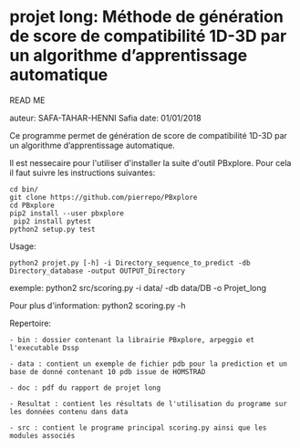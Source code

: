 # projet long: Méthode de génération de score de compatibilité 1D-3D par un algorithme d’apprentissage automatique

READ ME

auteur: SAFA-TAHAR-HENNI Safia
date: 01/01/2018


Ce programme permet de génération de score de compatibilité 1D-3D par un algorithme d’apprentissage automatique.


Il est nessecaire pour l'utiliser d'installer la suite d'outil PBxplore. Pour cela il faut suivre les instructions suivantes:
```{r, engine='bash',count_lines}
cd bin/
git clone https://github.com/pierrepo/PBxplore
cd PBxplore
pip2 install --user pbxplore
 pip2 install pytest
python2 setup.py test
```


Usage: 
```{r, engine='bash',count_lines}
python2 projet.py [-h] -i Directory_sequence_to_predict -db Directory_database -output OUTPUT_Directory
```


exemple: python2 src/scoring.py -i data/ -db data/DB -o Projet_long



Pour plus d'information:
	python2 scoring.py -h



Repertoire:

	- bin : dossier contenant la librairie PBxplore, arpeggio et l'executable Dssp
	
	- data : contient un exemple de fichier pdb pour la prediction et un base de donné contenant 10 pdb issue de HOMSTRAD
	
	- doc : pdf du rapport de projet long
	
	- Resultat : contient les résultats de l'utilisation du programe sur les données contenu dans data 
	
	- src : contient le programe principal scoring.py ainsi que les modules associés

